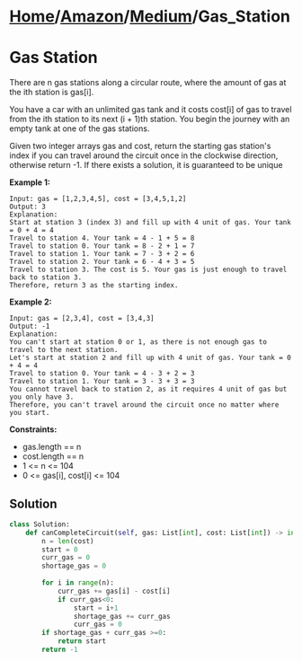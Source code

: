 # [Home](./../../..)/[Amazon](./../..)/[Medium](./..)/Gas_Station
<h1>Gas Station</h1>

<p>
There are n gas stations along a circular route, where the amount of gas at the ith station is gas[i].

You have a car with an unlimited gas tank and it costs cost[i] of gas to travel from the ith station to its next (i + 1)th station. You begin the journey with an empty tank at one of the gas stations.

Given two integer arrays gas and cost, return the starting gas station's index if you can travel around the circuit once in the clockwise direction, otherwise return -1. If there exists a solution, it is guaranteed to be unique

</p>

<b>Example 1:</b>

    Input: gas = [1,2,3,4,5], cost = [3,4,5,1,2]
    Output: 3
    Explanation:
    Start at station 3 (index 3) and fill up with 4 unit of gas. Your tank = 0 + 4 = 4
    Travel to station 4. Your tank = 4 - 1 + 5 = 8
    Travel to station 0. Your tank = 8 - 2 + 1 = 7
    Travel to station 1. Your tank = 7 - 3 + 2 = 6
    Travel to station 2. Your tank = 6 - 4 + 3 = 5
    Travel to station 3. The cost is 5. Your gas is just enough to travel back to station 3.
    Therefore, return 3 as the starting index.
    
<b>Example 2:</b>

    Input: gas = [2,3,4], cost = [3,4,3]
    Output: -1
    Explanation:
    You can't start at station 0 or 1, as there is not enough gas to travel to the next station.
    Let's start at station 2 and fill up with 4 unit of gas. Your tank = 0 + 4 = 4
    Travel to station 0. Your tank = 4 - 3 + 2 = 3
    Travel to station 1. Your tank = 3 - 3 + 3 = 3
    You cannot travel back to station 2, as it requires 4 unit of gas but you only have 3.
    Therefore, you can't travel around the circuit once no matter where you start.

<b>Constraints:</b>

- gas.length == n
- cost.length == n
- 1 <= n <= 104
- 0 <= gas[i], cost[i] <= 104

<h2>Solution</h2>

```python
class Solution:
    def canCompleteCircuit(self, gas: List[int], cost: List[int]) -> int:
        n = len(cost)
        start = 0
        curr_gas = 0
        shortage_gas = 0
        
        for i in range(n):
            curr_gas += gas[i] - cost[i]
            if curr_gas<0:
                start = i+1
                shortage_gas += curr_gas
                curr_gas = 0
        if shortage_gas + curr_gas >=0:
            return start
        return -1
```
